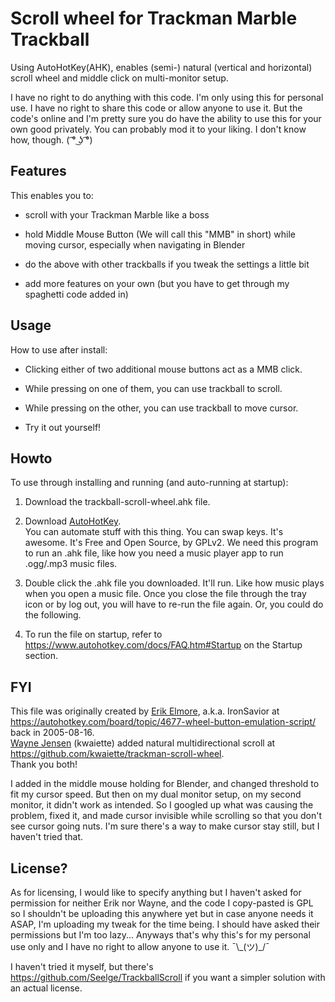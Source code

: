 # Scroll wheel for Trackman Marble Trackball
Using AutoHotKey(AHK), enables (semi-) natural (vertical and horizontal) scroll wheel and middle click on multi-monitor setup.


I have no right to do anything with this code. I'm only using this for personal use. I have no right to share this code or allow anyone to use it. But the code's online and I'm pretty sure you do have the ability to use this for your own good privately. You can probably mod it to your liking. I don't know how, though.
( ͡° ͜ʖ ͡°)

## Features

This enables you to:

* scroll with your Trackman Marble like a boss

* hold Middle Mouse Button (We will call this "MMB" in short) while moving cursor, especially when navigating in Blender

* do the above with other trackballs if you tweak the settings a little bit

* add more features on your own (but you have to get through my spaghetti code added in)



## Usage

How to use after install:

* Clicking either of two additional mouse buttons act as a MMB click.  

* While pressing on one of them, you can use trackball to scroll.

* While pressing on the other, you can use trackball to move cursor.

* Try it out yourself!


## Howto

To use through installing and running (and auto-running at startup):

1. Download the trackball-scroll-wheel.ahk file.

1. Download [AutoHotKey](https://www.autohotkey.com/).  
You can automate stuff with this thing. You can swap keys. It's awesome. It's Free and Open Source, by GPLv2.
We need this program to run an .ahk file, like how you need a music player app to run .ogg/.mp3 music files.

1. Double click the .ahk file you downloaded. It'll run. Like how music plays when you open a music file.
Once you close the file through the tray icon or by log out, you will have to re-run the file again. Or, you could do the following.

1. To  run the file on startup, refer to https://www.autohotkey.com/docs/FAQ.htm#Startup on the Startup section.



## FYI

This file was originally created by [Erik Elmore](https://github.com/IronSavior), a.k.a. IronSavior at https://autohotkey.com/board/topic/4677-wheel-button-emulation-script/ back in 2005-08-16.  
[Wayne Jensen](https://github.com/kwaiette) (kwaiette) added natural multidirectional scroll at https://github.com/kwaiette/trackman-scroll-wheel.  
Thank you both!

I added in the middle mouse holding for Blender, and changed threshold to fit my cursor speed. But then on my dual monitor setup, on my second monitor, it didn't work as intended. So I googled up what was causing the problem, fixed it, and made cursor invisible while scrolling so that you don't see cursor going nuts. I'm sure there's a way to make cursor stay still, but I haven't tried that.

## License?

As for licensing, I would like to specify anything but I haven't asked for permission for neither Erik nor Wayne, and the code I copy-pasted is GPL so I shouldn't be uploading this anywhere yet but in case anyone needs it ASAP, I'm uploading my tweak for the time being. I should have asked their permissions but I'm too lazy... Anyways that's why this's for my personal use only and I have no right to allow anyone to use it. ¯\\\_(ツ)\_/¯


I haven't tried it myself, but there's https://github.com/Seelge/TrackballScroll if you want a simpler solution with an actual license.
